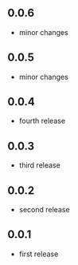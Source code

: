 ## 0.0.6
- minor changes

## 0.0.5
- minor changes

## 0.0.4
- fourth release

## 0.0.3
- third release

## 0.0.2
- second release

## 0.0.1
- first release
